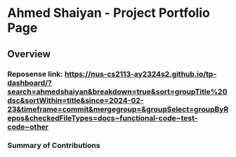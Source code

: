 # Ahmed Shaiyan - Project Portfolio Page

## Overview
### Reposense link: https://nus-cs2113-ay2324s2.github.io/tp-dashboard/?search=ahmedshaiyan&breakdown=true&sort=groupTitle%20dsc&sortWithin=title&since=2024-02-23&timeframe=commit&mergegroup=&groupSelect=groupByRepos&checkedFileTypes=docs~functional-code~test-code~other

### Summary of Contributions
